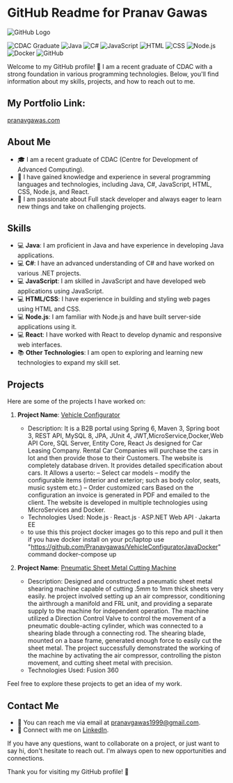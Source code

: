 # GitHub Readme for Pranav Gawas

![GitHub Logo](https://lh3.googleusercontent.com/pw/ADCreHcLFAqeJ94NXFcXkB1uPOfbML3nkUlA6U72SdGHl39LEub-k-SyY77fK4ZAjWI4SSShzSpNNIX565xPFEtvuiBkQaJu2XzZNsEt1Ar5x5wgXcnoWvPT9yD5Y_xd-Kzak2lvc0QRru-CXfNg1deLids3=w1584-h396-s-no?authuser=0)

![CDAC Graduate](https://img.shields.io/badge/CDAC-Graduate-blue?style=flat-square)
![Java](https://img.shields.io/badge/Java-Expert-brightgreen?style=flat-square)
![C#](https://img.shields.io/badge/C%23-Advanced-blueviolet?style=flat-square)
![JavaScript](https://img.shields.io/badge/JavaScript-Advanced-yellow?style=flat-square)
![HTML](https://img.shields.io/badge/HTML-Intermediate-orange?style=flat-square)
![CSS](https://img.shields.io/badge/CSS-Intermediate-blue?style=flat-square)
![Node.js](https://img.shields.io/badge/Node.js-Advanced-green?style=flat-square)
![Docker](https://img.shields.io/badge/Docker-Advanced-blue?style=flat-square)
![GitHub](https://img.shields.io/badge/GitHub-Advanced-blue?style=flat-square)


Welcome to my GitHub profile! 👋 I am a recent graduate of CDAC with a strong foundation in various programming technologies. Below, you'll find information about my skills, projects, and how to reach out to me.

## My Portfolio Link:
[pranavgawas.com](https://lnkd.in/dywDGbM5 )

## About Me
- 🎓 I am a recent graduate of CDAC (Centre for Development of Advanced Computing).
- 💼 I have gained knowledge and experience in several programming languages and technologies, including Java, C#, JavaScript, HTML, CSS, Node.js, and React.
- 🌱 I am passionate about Full stack developer and always eager to learn new things and take on challenging projects.

## Skills
- 💻 **Java**: I am proficient in Java and have experience in developing Java applications.
- 💻 **C#**: I have an advanced understanding of C# and have worked on various .NET projects.
- 💻 **JavaScript**: I am skilled in JavaScript and have developed web applications using JavaScript.
- 💻 **HTML/CSS**: I have experience in building and styling web pages using HTML and CSS.
- 💻 **Node.js**: I am familiar with Node.js and have built server-side applications using it.
- 💻 **React**: I have worked with React to develop dynamic and responsive web interfaces.
- 📚 **Other Technologies**: I am open to exploring and learning new technologies to expand my skill set.

## Projects
Here are some of the projects I have worked on:
1. **Project Name**: [Vehicle Configurator](https://github.com/Pranavgawas/VehicleConfigurator)
   - Description: It is a B2B portal using Spring 6, Maven 3, Spring boot 3, REST API,
MySQL 8, JPA, JUnit 4, JWT,MicroService,Docker,Web API Core, SQL
Server, Entity Core, React Js designed for Car Leasing Company.
Rental Car Companies will purchase the cars in lot and then provide
those to their Customers.
The website is completely database driven. It provides detailed
specification about cars.
It Allows a userto:
– Select car models
– modify the configurable items (interior and exterior; such as body
color, seats, music system etc.)
– Order customized cars
Based on the configuration an invoice is generated in PDF and emailed
to the client.
The website is developed in multiple technologies using MicroServices
and Docker.
   - Technologies Used:  Node.js · React.js · ASP.NET Web API · Jakarta EE
   - to use this this project docker images go to this repo and pull it then if you have docker install on your pc/laptop use "https://github.com/Pranavgawas/VehicleConfiguratorJavaDocker" command docker-compose up
   
2. **Project Name**: [Pneumatic Sheet Metal Cutting Machine](https://github.com/Pranavgawas/pro)
   - Description: Designed and constructed a pneumatic sheet metal shearing machine
capable of cutting .5mm to 1mm thick sheets very easily.
he project involved setting up an air compressor, conditioning the
airthrough a manifold and FRL unit, and providing a separate supply to the
machine for independent operation.
The machine utilized a Direction Control Valve to control the movement of
a pneumatic double-acting cylinder, which was connected to a shearing
blade through a connecting rod. The shearing blade, mounted on a base
frame, generated enough force to easily cut the sheet metal.
The project successfully demonstrated the working of the machine by
activating the air compressor, controlling the piston movement, and cutting
sheet metal with precision.
   - Technologies Used: Fusion 360

Feel free to explore these projects to get an idea of my work.

## Contact Me
- 📧 You can reach me via email at [pranavgawas1999@gmail.com](mailto:pranavgawas1999@gmail.com).
- 💬 Connect with me on [LinkedIn](https://www.linkedin.com/in/pranavgawas/).

If you have any questions, want to collaborate on a project, or just want to say hi, don't hesitate to reach out. I'm always open to new opportunities and connections.

Thank you for visiting my GitHub profile! 🚀
